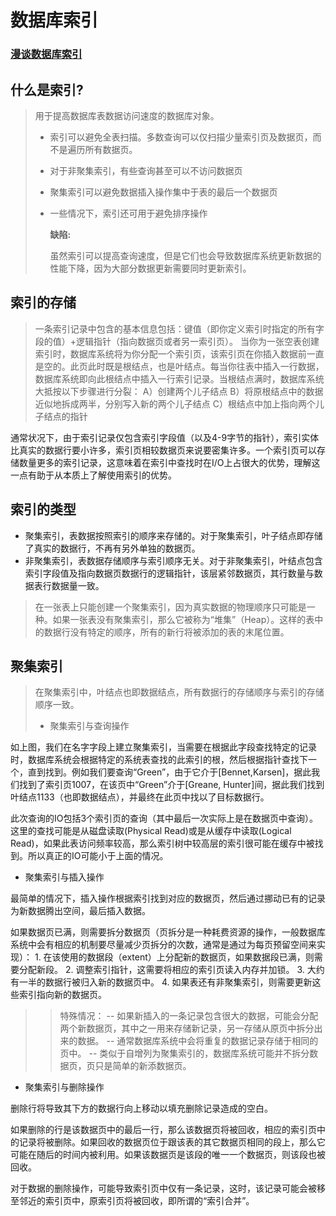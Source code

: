# 数据库索引

### [漫谈数据库索引](https://kb.cnblogs.com/page/45712/)

## 什么是索引?

> 用于提高数据库表数据访问速度的数据库对象。
>
> * 索引可以避免全表扫描。多数查询可以仅扫描少量索引页及数据页，而不是遍历所有数据页。
> * 对于非聚集索引，有些查询甚至可以不访问数据页
> * 聚集索引可以避免数据插入操作集中于表的最后一个数据页
> * 一些情况下，索引还可用于避免排序操作
>
>   **缺陷:**
>
>   虽然索引可以提高查询速度，但是它们也会导致数据库系统更新数据的性能下降，因为大部分数据更新需要同时更新索引。

## 索引的存储

> 一条索引记录中包含的基本信息包括：键值（即你定义索引时指定的所有字段的值）+逻辑指针（指向数据页或者另一索引页）。 当你为一张空表创建索引时，数据库系统将为你分配一个索引页，该索引页在你插入数据前一直是空的。此页此时既是根结点，也是叶结点。每当你往表中插入一行数据，数据库系统即向此根结点中插入一行索引记录。当根结点满时，数据库系统大抵按以下步骤进行分裂： A）创建两个儿子结点 B）将原根结点中的数据近似地拆成两半，分别写入新的两个儿子结点 C）根结点中加上指向两个儿子结点的指针

通常状况下，由于索引记录仅包含索引字段值（以及4-9字节的指针），索引实体比真实的数据行要小许多，索引页相较数据页来说要密集许多。一个索引页可以存储数量更多的索引记录，这意味着在索引中查找时在I/O上占很大的优势，理解这一点有助于从本质上了解使用索引的优势。

## 索引的类型

* 聚集索引，表数据按照索引的顺序来存储的。对于聚集索引，叶子结点即存储了真实的数据行，不再有另外单独的数据页。
* 非聚集索引，表数据存储顺序与索引顺序无关。对于非聚集索引，叶结点包含索引字段值及指向数据页数据行的逻辑指针，该层紧邻数据页，其行数量与数据表行数据量一致。 

> 在一张表上只能创建一个聚集索引，因为真实数据的物理顺序只可能是一种。如果一张表没有聚集索引，那么它被称为“堆集”（Heap）。这样的表中的数据行没有特定的顺序，所有的新行将被添加的表的末尾位置。

## 聚集索引

> 在聚集索引中，叶结点也即数据结点，所有数据行的存储顺序与索引的存储顺序一致。
>
> * 聚集索引与查询操作

如上图，我们在名字字段上建立聚集索引，当需要在根据此字段查找特定的记录时，数据库系统会根据特定的系统表查找的此索引的根，然后根据指针查找下一个，直到找到。例如我们要查询“Green”，由于它介于\[Bennet,Karsen\]，据此我们找到了索引页1007，在该页中“Green”介于\[Greane, Hunter\]间，据此我们找到叶结点1133（也即数据结点），并最终在此页中找以了目标数据行。

此次查询的IO包括3个索引页的查询（其中最后一次实际上是在数据页中查询）。这里的查找可能是从磁盘读取\(Physical Read\)或是从缓存中读取\(Logical Read\)，如果此表访问频率较高，那么索引树中较高层的索引很可能在缓存中被找到。所以真正的IO可能小于上面的情况。

* 聚集索引与插入操作

最简单的情况下，插入操作根据索引找到对应的数据页，然后通过挪动已有的记录为新数据腾出空间，最后插入数据。

如果数据页已满，则需要拆分数据页（页拆分是一种耗费资源的操作，一般数据库系统中会有相应的机制要尽量减少页拆分的次数，通常是通过为每页预留空间来实现）： 1. 在该使用的数据段（extent）上分配新的数据页，如果数据段已满，则需要分配新段。 2. 调整索引指针，这需要将相应的索引页读入内存并加锁。 3. 大约有一半的数据行被归入新的数据页中。 4. 如果表还有非聚集索引，则需要更新这些索引指向新的数据页。

> > 特殊情况： -- 如果新插入的一条记录包含很大的数据，可能会分配两个新数据页，其中之一用来存储新记录，另一存储从原页中拆分出来的数据。 -- 通常数据库系统中会将重复的数据记录存储于相同的页中。 -- 类似于自增列为聚集索引的，数据库系统可能并不拆分数据页，页只是简单的新添数据页。

* 聚集索引与删除操作

删除行将导致其下方的数据行向上移动以填充删除记录造成的空白。

如果删除的行是该数据页中的最后一行，那么该数据页将被回收，相应的索引页中的记录将被删除。如果回收的数据页位于跟该表的其它数据页相同的段上，那么它可能在随后的时间内被利用。如果该数据页是该段的唯一一个数据页，则该段也被回收。

对于数据的删除操作，可能导致索引页中仅有一条记录，这时，该记录可能会被移至邻近的索引页中，原索引页将被回收，即所谓的“索引合并”。

